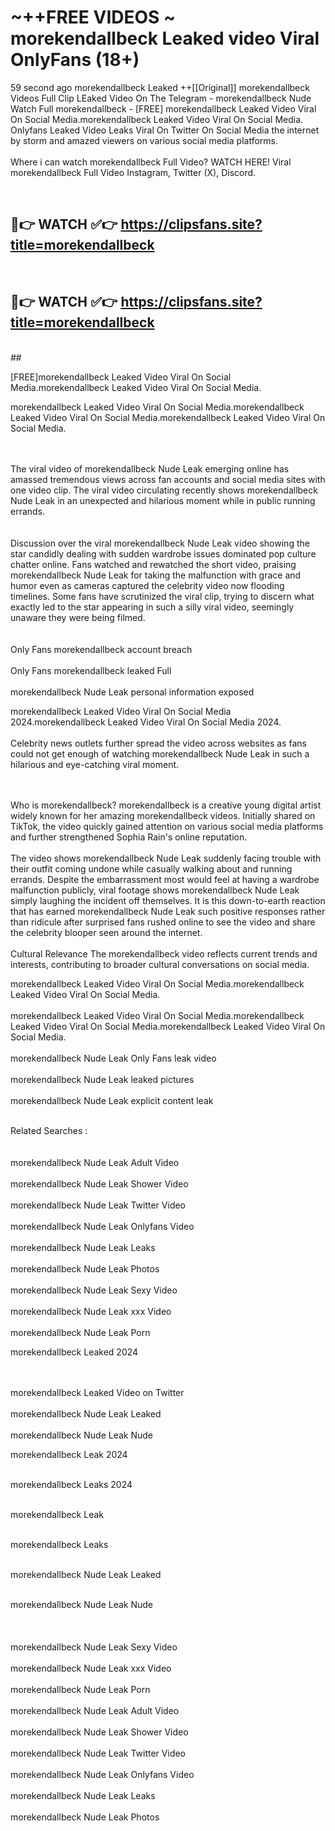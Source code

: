 # ~++FREE VIDEOS ~ morekendallbeck Leaked video Viral OnlyFans (18+)<br>


59 second ago morekendallbeck Leaked ++[[Original]] morekendallbeck Videos Full Clip LEaked Video On The Telegram  - morekendallbeck Nude  Watch Full morekendallbeck - [FREE] morekendallbeck Leaked Video Viral On Social Media.morekendallbeck Leaked Video Viral On Social Media.   Onlyfans Leaked Video Leaks Viral On Twitter On Social Media the internet by storm and amazed viewers on various social media platforms. <br><br>
Where i can watch morekendallbeck Full Video? WATCH HERE! Viral morekendallbeck Full Video Instagram, Twitter (X), Discord. <br>


 <br>

##  🔴👉 WATCH ✅👉  <a href="https://clipsfans.site?title=morekendallbeck&ref=git">https://clipsfans.site?title=morekendallbeck</a> <br>
  <br>

##  🔴👉 WATCH ✅👉  <a href="https://clipsfans.site?title=morekendallbeck&ref=git">https://clipsfans.site?title=morekendallbeck</a> <br>
  <br>
  ##



[FREE]morekendallbeck Leaked Video Viral On Social Media.morekendallbeck Leaked Video Viral On Social Media. <br>

morekendallbeck Leaked Video Viral On Social Media.morekendallbeck Leaked Video Viral On Social Media.morekendallbeck Leaked Video Viral On Social Media. <br>


  <br>

  <br>
The viral video of morekendallbeck Nude Leak emerging online has amassed tremendous views across fan accounts and social media sites with one video clip. The viral video circulating recently shows morekendallbeck Nude Leak in an unexpected and hilarious moment while in public running errands.<br>
<br>


<br>
Discussion over the viral morekendallbeck Nude Leak video showing the star candidly dealing with sudden wardrobe issues dominated pop culture chatter online. Fans watched and rewatched the short video, praising morekendallbeck Nude Leak for taking the malfunction with grace and humor even as cameras captured the celebrity video now flooding timelines. Some fans have scrutinized the viral clip, trying to discern what exactly led to the star appearing in such a silly viral video, seemingly unaware they were being filmed.<br>
<br>
<br> 
Only Fans morekendallbeck account breach<br>
<br>
Only Fans morekendallbeck leaked Full <br>
<br>
morekendallbeck Nude Leak personal information exposed<br>

morekendallbeck Leaked Video Viral On Social Media 2024.morekendallbeck Leaked Video Viral On Social Media 2024. <br>
<br>
Celebrity news outlets further spread the video across websites as fans could not get enough of watching morekendallbeck Nude Leak in such a hilarious and eye-catching viral moment.<br>
<br>

<br>
Who is morekendallbeck? morekendallbeck is a creative young digital artist widely known for her amazing morekendallbeck videos. Initially shared on TikTok, the video quickly gained attention on various social media platforms and further strengthened Sophia Rain's online reputation.<br>
<br>
The video shows morekendallbeck Nude Leak suddenly facing trouble with their outfit coming undone while casually walking about and running errands. Despite the embarrassment most would feel at having a wardrobe malfunction publicly, viral footage shows morekendallbeck Nude Leak simply laughing the incident off themselves. It is this down-to-earth reaction that has earned morekendallbeck Nude Leak such positive responses rather than ridicule after surprised fans rushed online to see the video and share the celebrity blooper seen around the internet.<br>
<br>
Cultural Relevance The morekendallbeck video reflects current trends and interests, contributing to broader cultural conversations on social media.<br>

morekendallbeck Leaked Video Viral On Social Media.morekendallbeck Leaked Video Viral On Social Media.<br>
<br>
morekendallbeck Leaked Video Viral On Social Media.morekendallbeck Leaked Video Viral On Social Media.morekendallbeck Leaked Video Viral On Social Media.<br>
<br>
morekendallbeck Nude Leak Only Fans leak video<br>
<br>
morekendallbeck Nude Leak leaked pictures<br>
<br>
morekendallbeck Nude Leak explicit content leak<br>


<br>
Related Searches :<br>
<br>

<br>
morekendallbeck Nude Leak Adult Video<br>
<br>
morekendallbeck Nude Leak Shower Video<br>
<br>
morekendallbeck Nude Leak Twitter Video<br>
<br>
morekendallbeck Nude Leak Onlyfans Video<br>
<br>
morekendallbeck Nude Leak Leaks<br>
<br>
morekendallbeck Nude Leak Photos<br>

<br>
morekendallbeck Nude Leak Sexy Video<br>
<br>
morekendallbeck Nude Leak xxx Video<br>
<br>
morekendallbeck Nude Leak Porn<br>

morekendallbeck  Leaked 2024 <br> <br>
<br>

morekendallbeck Leaked Video on Twitter <br>
<br>
morekendallbeck Nude Leak Leaked<br>
<br>
morekendallbeck Nude Leak Nude<br>


morekendallbeck  Leak 2024 <br> <br>



morekendallbeck  Leaks 2024 <br> <br>



 
morekendallbeck  Leak<br> <br>



morekendallbeck  Leaks<br> <br>


morekendallbeck Nude Leak Leaked<br> <br>

morekendallbeck Nude Leak Nude<br> <br>
<br> <br>
morekendallbeck Nude Leak Sexy Video
<br> <br>
morekendallbeck Nude Leak xxx Video
<br> <br>
morekendallbeck Nude Leak Porn
<br> <br>
morekendallbeck Nude Leak Adult Video
<br> <br>
morekendallbeck Nude Leak Shower Video
<br> <br>
morekendallbeck Nude Leak Twitter Video
<br> <br>
morekendallbeck Nude Leak Onlyfans Video
<br> <br>
morekendallbeck Nude Leak Leaks
<br> <br>
morekendallbeck Nude Leak Photos






</p>




 



</p>










